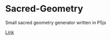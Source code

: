 # Sacred-Geometry

Small sacred geometry generator written in P5js

[Link](https://sacred-geometry.pages.dev/)
